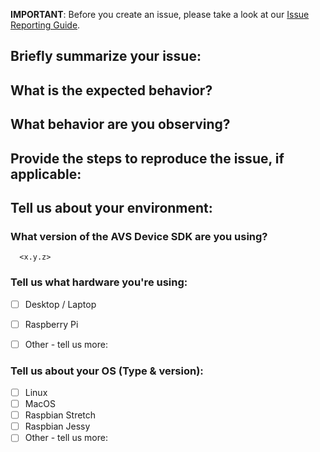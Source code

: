 
**IMPORTANT**: Before you create an issue, please take a look at our [Issue Reporting Guide](https://github.com/alexa/avs-device-sdk/wiki/Issue-Reporting-Guide).


## Briefly summarize your issue:
<!--- Provide a more detailed introduction to the issue itself, and why you consider it to be a bug -->

## What is the expected behavior?
<!--- Tell us what should happen -->

## What behavior are you observing?
<!--- Tell us what's happening instead -->

## Provide the steps to reproduce the issue, if applicable:
<!--- Provide the steps for reproduce -->

## Tell us about your environment:
<!--- Include as many relevant details about the environment you experienced the bug in -->
### What version of the AVS Device SDK are you using?
      <x.y.z>

### Tell us what hardware you're using:
- [ ] Desktop / Laptop
- [ ] Raspberry Pi
- [ ] Other - tell us more:


### Tell us about your OS (Type & version):
- [ ] Linux
- [ ] MacOS
- [ ] Raspbian Stretch
- [ ] Raspbian Jessy
- [ ] Other - tell us more:
